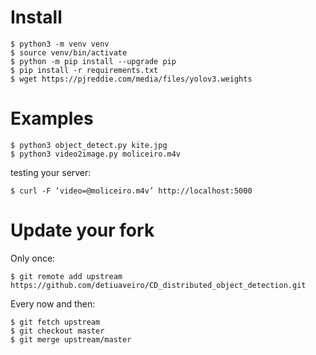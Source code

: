 # Install

```
$ python3 -m venv venv
$ source venv/bin/activate
$ python -m pip install --upgrade pip
$ pip install -r requirements.txt
$ wget https://pjreddie.com/media/files/yolov3.weights
```
 
# Examples
```
$ python3 object_detect.py kite.jpg
$ python3 video2image.py moliceiro.m4v
```

testing your server:
```
$ curl -F ‘video=@moliceiro.m4v’ http://localhost:5000
```

# Update your fork
Only once:
```
$ git remote add upstream https://github.com/detiuaveiro/CD_distributed_object_detection.git
```

Every now and then:
```
$ git fetch upstream
$ git checkout master
$ git merge upstream/master
```
